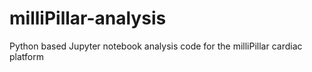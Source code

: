 # milliPillar-analysis
Python based Jupyter notebook analysis code for the milliPillar cardiac platform
